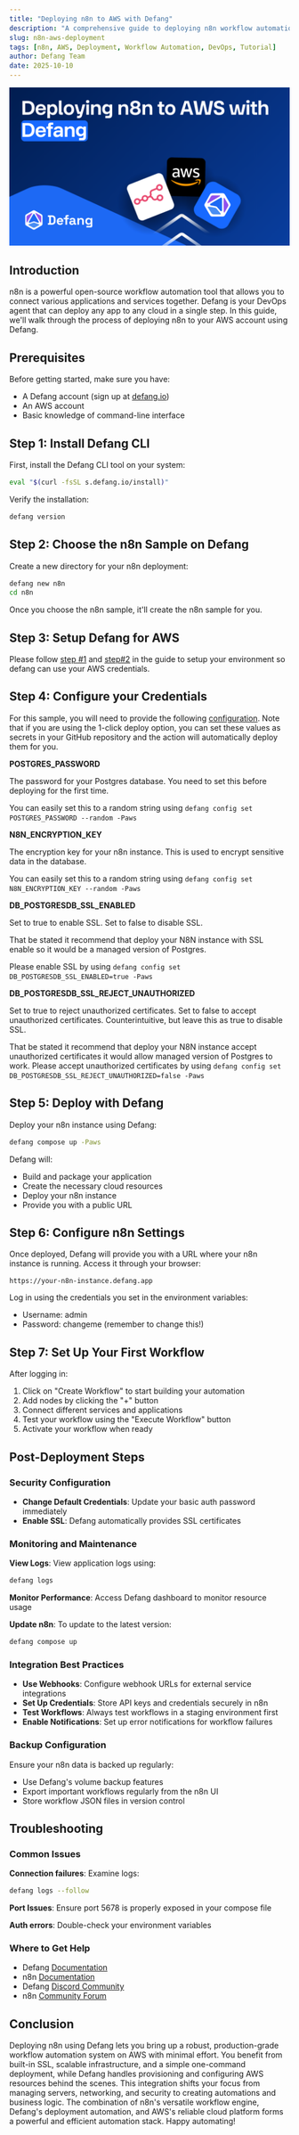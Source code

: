 ```yaml
---
title: "Deploying n8n to AWS with Defang"
description: "A comprehensive guide to deploying n8n workflow automation to AWS using Defang"
slug: n8n-aws-deployment
tags: [n8n, AWS, Deployment, Workflow Automation, DevOps, Tutorial]
author: Defang Team
date: 2025-10-10
---
```


![n8n on AWS](/img/n8n-aws/n8n-aws.png)

## Introduction

n8n is a powerful open-source workflow automation tool that allows you to connect various applications and services together. Defang is your DevOps agent that can deploy any app to any cloud in a single step. In this guide, we'll walk through the process of deploying n8n to your AWS account using Defang.

## Prerequisites

Before getting started, make sure you have:

- A Defang account (sign up at [defang.io](http://defang.io))
- An AWS account
- Basic knowledge of command-line interface

## Step 1: Install Defang CLI

First, install the Defang CLI tool on your system:

```bash
eval "$(curl -fsSL s.defang.io/install)"
```

Verify the installation:

```bash
defang version
```

## Step 2: Choose the n8n Sample on Defang

Create a new directory for your n8n deployment:

```bash
defang new n8n
cd n8n
```

Once you choose the n8n sample, it'll create the n8n sample for you.

## Step 3: Setup Defang for AWS

Please follow [step #1](https://docs.defang.io/docs/tutorials/deploy-to-aws#step-1---navigate-to-your-project-directory) and [step#2](https://docs.defang.io/docs/tutorials/deploy-to-aws#step-2---configure-your-aws-credentials) in the guide to setup your environment so defang can use your AWS credentials.

## Step 4: Configure your Credentials

For this sample, you will need to provide the following [configuration](https://docs.defang.io/docs/concepts/configuration). Note that if you are using the 1-click deploy option, you can set these values as secrets in your GitHub repository and the action will automatically deploy them for you.

**POSTGRES_PASSWORD**

The password for your Postgres database. You need to set this before deploying for the first time.

You can easily set this to a random string using `defang config set POSTGRES_PASSWORD --random -Paws`

**N8N_ENCRYPTION_KEY**

The encryption key for your n8n instance. This is used to encrypt sensitive data in the database.

You can easily set this to a random string using `defang config set N8N_ENCRYPTION_KEY --random -Paws`

**DB_POSTGRESDB_SSL_ENABLED**

Set to true to enable SSL. Set to false to disable SSL.

That be stated it recommend that deploy your N8N instance with SSL enable so it would be a managed version of Postgres.

Please enable SSL by using `defang config set DB_POSTGRESDB_SSL_ENABLED=true -Paws`

**DB_POSTGRESDB_SSL_REJECT_UNAUTHORIZED**

Set to true to reject unauthorized certificates. Set to false to accept unauthorized certificates. Counterintuitive, but leave this as true to disable SSL.

That be stated it recommend that deploy your N8N instance accept unauthorized certificates it would allow managed version of Postgres to work. Please accept unauthorized certificates by using `defang config set DB_POSTGRESDB_SSL_REJECT_UNAUTHORIZED=false -Paws`

## Step 5: Deploy with Defang

Deploy your n8n instance using Defang:

```bash
defang compose up -Paws
```

Defang will:

- Build and package your application
- Create the necessary cloud resources
- Deploy your n8n instance
- Provide you with a public URL

## Step 6: Configure n8n Settings

Once deployed, Defang will provide you with a URL where your n8n instance is running. Access it through your browser:

```
https://your-n8n-instance.defang.app
```

Log in using the credentials you set in the environment variables:

- Username: admin
- Password: changeme (remember to change this!)

## Step 7: Set Up Your First Workflow

After logging in:

1. Click on "Create Workflow" to start building your automation
2. Add nodes by clicking the "+" button
3. Connect different services and applications
4. Test your workflow using the "Execute Workflow" button
5. Activate your workflow when ready

## Post-Deployment Steps

### Security Configuration

- **Change Default Credentials**: Update your basic auth password immediately
- **Enable SSL**: Defang automatically provides SSL certificates

### Monitoring and Maintenance

**View Logs**: View application logs using:

```bash
defang logs
```

**Monitor Performance**: Access Defang dashboard to monitor resource usage

**Update n8n**: To update to the latest version:

```bash
defang compose up
```

### Integration Best Practices

- **Use Webhooks**: Configure webhook URLs for external service integrations
- **Set Up Credentials**: Store API keys and credentials securely in n8n
- **Test Workflows**: Always test workflows in a staging environment first
- **Enable Notifications**: Set up error notifications for workflow failures

### Backup Configuration

Ensure your n8n data is backed up regularly:

- Use Defang's volume backup features
- Export important workflows regularly from the n8n UI
- Store workflow JSON files in version control

## Troubleshooting

### Common Issues

**Connection failures**: Examine logs:

```bash
defang logs --follow
```

**Port Issues**: Ensure port 5678 is properly exposed in your compose file

**Auth errors**: Double-check your environment variables

### Where to Get Help

- Defang [Documentation](https://docs.defang.io)
- n8n [Documentation](https://docs.n8n.io)
- Defang [Discord Community](http://s.defang.io/discord)
- n8n [Community Forum](https://community.n8n.io/)

## Conclusion

Deploying n8n using Defang lets you bring up a robust, production-grade workflow automation system on AWS with minimal effort. You benefit from built-in SSL, scalable infrastructure, and a simple one-command deployment, while Defang handles provisioning and configuring AWS resources behind the scenes. This integration shifts your focus from managing servers, networking, and security to creating automations and business logic. The combination of n8n's versatile workflow engine, Defang's deployment automation, and AWS's reliable cloud platform forms a powerful and efficient automation stack. Happy automating!

